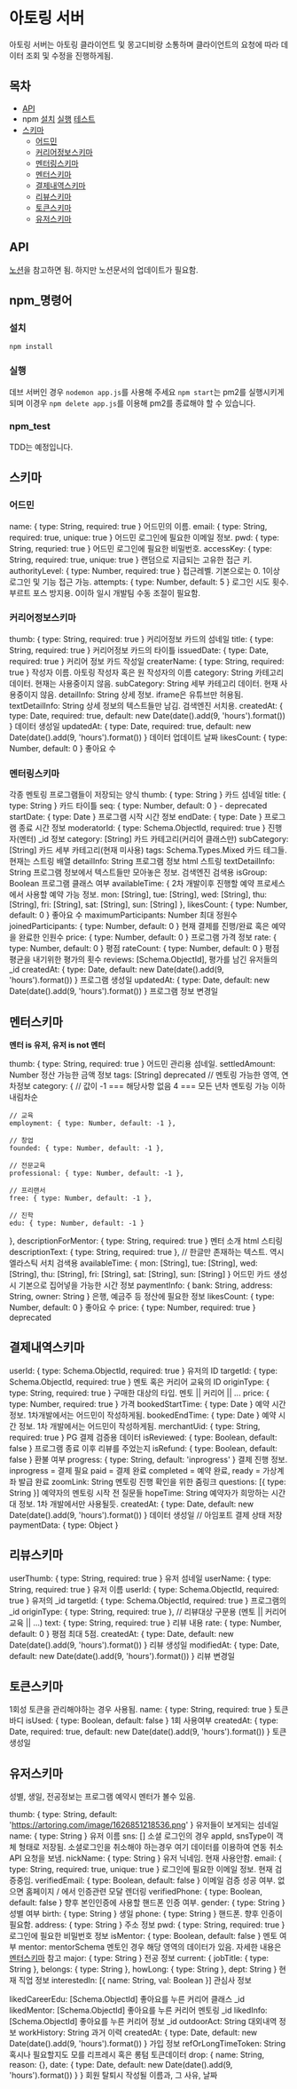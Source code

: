 # 아토링 서버
아토링 서버는 아토링 클라이언트 및 몽고디비랑 소통하며
클라이언트의 요청에 따라 데이터 조회 및 수정을 진행하게됨.

## 목차
- [API](#API)
- npm
  [설치](#설치)
  [실행](#실행)
  [테스트](#npm_test)
- [스키마](#스키마)
  - [어드민](#어드민)
  - [커리어정보스키마](#커리어정보스키마)
  - [멘터링스키마](#멘터링스키마)
  - [멘터스키마](#멘터스키마)
  - [결제내역스키마](#결제내역스키마)
  - [리뷰스키마](#리뷰스키마)
  - [토큰스키마](#토큰스키마)
  - [유저스키마](#유저스키마)

## API

[노션](https://www.notion.so/api-71b37f82a1e547639d43383db5f715d0)을 참고하면 됨.
하지만 노션문서의 업데이트가 필요함.

## npm_명령어
### 설치
`npm install`

### 실행
데브 서버인 경우 `nodemon app.js`를 사용해 주세요
`npm start`는 pm2를 실행시키게 되며 이경우 `npm delete app.js`를 이용해 pm2를 종료해야 할 수 있습니다.

### npm_test
TDD는 예정입니다.

## 스키마

### 어드민

  name: { type: String, required: true } 어드민의 이름.
  email: { type: String, required: true, unique: true } 어드민 로그인에 필요한 이메일 정보.
  pwd: { type: String, requried: true } 어드민 로그인에 필요한 비밀번호.
  accessKey: { type: String, required: true, unique: true } 랜덤으로 지급되는 고유한 접근 키.
  authorityLevel: { type: Number, required: true } 접근레벨. 기본으로는 0. 1이상 로그인 및 기능 접근 가능.
  attempts: { type: Number, default: 5 } 로그인 시도 횟수. 부르트 포스 방지용. 0이하 일시 개발팀 수동 조절이 필요함.

### 커리어정보스키마
  thumb: { type: String, required: true } 커리어정보 카드의 섬네일
  title: { type: String, required: true } 커리어정보 카드의 타이틀
  issuedDate: { type: Date, required: true } 커리어 정보 카드 작성일
  createrName: { type: String, required: true } 작성자 이름. 아토링 작성자 혹은 원 작성자의 이름
  category: String 카테고리 데이터. 현재는 사용중이지 않음.
  subCategory: String 세부 카테고리 데이터. 현재 사용중이지 않음.
  detailInfo: String 상세 정보. iframe은 유튜브만 허용됨.
  textDetailInfo: String 상세 정보의 텍스트들만 남김. 검색엔진 서치용.
  createdAt: { type: Date, required: true, default: new Date(date().add(9, 'hours').format()) } 데이터 생성일
  updatedAt: { type: Date, required: true, default: new Date(date().add(9, 'hours').format()) } 데이터 업데이트 날짜
  likesCount: { type: Number, default: 0 } 좋아요 수

### 멘터링스키마
각종 멘토링 프로그램들이 저장되는 양식
  thumb: { type: String } 카드 섬네일
  title: { type: String } 카드 타이틀
  seq: { type: Number, default: 0 } - deprecated
  startDate: { type: Date } 프로그램 시작 시간 정보
  endDate: { type: Date } 프로그램 종료 시간 정보
  moderatorId: { type: Schema.ObjectId, required: true } 진행자(멘터) _id 정보
  category: [String] 카드 카테고리(커리어 클래스만)
  subCategory: [String] 카드 세부 카테고리(현재 미사용)
  tags: Schema.Types.Mixed 카드 테그들. 현재는 스트링 배열
  detailInfo: String 프로그램 정보 html 스트링
  textDetailInfo: String 프로그램 정보에서 텍스트들만 모아놓은 정보. 검색엔진 검색용
  isGroup: Boolean 프로그램 클래스 여부
  availableTime: { 2차 개발이후 진행할 예약 프로세스에서 사용할 예약 가능 정보.
    mon: [String],
    tue: [String],
    wed: [String],
    thu: [String],
    fri: [String],
    sat: [String],
    sun: [String]
  },
  likesCount: { type: Number, default: 0 } 좋아요 수
  maximumParticipants: Number 최대 정원수
  joinedParticipants: { type: Number, default: 0 } 현재 결제를 진행/완료 혹은 예약을 완료한 인원수
  price: { type: Number, default: 0 } 프로그램 가격 정보
  rate: { type: Number, default: 0 } 평점
  rateCount: { type: Number, default: 0 } 평점 평균을 내기위한 평가의 횟수
  reviews: [Schema.ObjectId], 평가를 남긴 유저들의 _id
  createdAt: { type: Date, default: new Date(date().add(9, 'hours').format()) } 프로그램 생성일
  updatedAt: { type: Date, default: new Date(date().add(9, 'hours').format()) } 프로그램 정보 변경일

## 멘터스키마

  **멘터 is 유저, 유저 is not 멘터**

  thumb: { type: String, required: true } 어드민 관리용 섬네일. 
  settledAmount: Number 정산 가능한 금액 정보
  tags: [String] deprecated
  // 멘토링 가능한 영역, 연차정보
  category: {
    // 값이 -1 === 해당사항 없음 4 === 모든 년차 멘토링 가능 이하 내림차순

    // 교육
    employment: { type: Number, default: -1 },

    // 창업
    founded: { type: Number, default: -1 },

    // 전문교육
    professional: { type: Number, default: -1 },

    // 프리랜서
    free: { type: Number, default: -1 },

    // 진학
    edu: { type: Number, default: -1 }
  },
  descriptionForMentor: { type: String, required: true } 멘터 소개 html 스티링
  descriptionText: { type: String, required: true }, // 한글만 존재하는 텍스트. 역시 엘라스틱 서치 검색용
  availableTime: { mon: [String], tue: [String], wed: [String], thu: [String], fri: [String], sat: [String], sun: [String] } 어드민 카드 생성시 기본으로 집어넣을 가능한 시간 정보
  paymentInfo: { bank: String, address: String, owner: String } 은행, 예금주 등 정산에 필요한 정보
  likesCount: { type: Number, default: 0 } 좋아요 수
  price: { type: Number, required: true } deprecated

## 결제내역스키마
  userId: { type: Schema.ObjectId, required: true } 유저의 ID
  targetId: { type: Schema.ObjectId, required: true } 멘토 혹은 커리어 교육의 ID
  originType: { type: String, required: true } 구매한 대상의 타입. 멘토 || 커리어 || ...
  price: { type: Number, required: true } 가격
  bookedStartTime: { type: Date } 예약 시간정보. 1차개발에서는 어드민이 작성하게됨.
  bookedEndTime: { type: Date } 예약 시간 정보. 1차 개발에서는 어드민이 작성하게됨.
  merchantUid: { type: String, required: true } PG 결제 검증용 데이터
  isReviewed: { type: Boolean, default: false } 프로그램 종료 이후 리뷰를 주었는지
  isRefund: { type: Boolean, default: false } 환불 여부
  progress: { type: String, default: 'inprogress' } 결제 진행 정보. inprogress = 결제 필요 paid = 결제 완료 completed = 예약 완료, ready = 가상계좌 발급 완료
  zoomLink: String 멘토링 진행 확인을 위한 줌링크
  questions: [{ type: String }] 예약자의 멘토링 시작 전 질문들
  hopeTime: String 예약자가 희망하는 시간대 정보. 1차 개발에서만 사용될듯.
  createdAt: { type: Date, default: new Date(date().add(9, 'hours').format()) } 데이터 생성일
  // 아임포트 결제 상태 저장
  paymentData: { type: Object }

## 리뷰스키마
  userThumb: { type: String, required: true } 유저 섬네일
  userName: { type: String, required: true } 유저 이름
  userId: { type: Schema.ObjectId, required: true } 유저의 _id
  targetId: { type: Schema.ObjectId, required: true } 프로그램의 _id
  originType: { type: String, required: true }, // 리뷰대상 구문용 (멘토 || 커리어교육 || ...)
  text: { type: String, required: true } 리뷰 내용
  rate: { type: Number, default: 0 } 평점 최대 5점.
  createdAt: { type: Date, default: new Date(date().add(9, 'hours').format()) } 리뷰 생성일
  modifiedAt: { type: Date, default: new Date(date().add(9, 'hours').format()) } 리뷰 변경일

## 토큰스키마
1회성 토큰을 관리해야하는 경우 사용됨.
  name: { type: String, required: true } 토큰바디
  isUsed: { type: Boolean, default: false } 1회 사용여부
  createdAt: { type: Date, required: true, default: new Date(date().add(9, 'hours').format()) } 토큰 생성일

## 유저스키마
  성별, 생일, 전공정보는 프로그램 예약시 멘터가 볼수 있음.

  thumb: { type: String, default: 'https://artoring.com/image/1626851218536.png' } 유저들이 보게되는 섬네일
  name: { type: String } 유저 이름
  sns: [] 소셜 로그인의 경우 appId, snsType이 객체 형태로 저장됨. 소셜로그인을 취소해야 하는경우 여기 데이터를 이용하여 연동 취소 API 요청을 보냄.
  nickName: { type: String } 유저 닉네임. 현재 사용안함.
  email: { type: String, required: true, unique: true } 로그인에 필요한 이메일 정보. 현재 검증중임.
  verifiedEmail: { type: Boolean, default: false } 이메일 검증 성공 여부. 없으면 홈페이지 / 에서 인증관련 모달 렌더링
  verifiedPhone: { type: Boolean, default: false } 향후 본인인증에 사용할 핸드폰 인증 여부.
  gender: { type: String } 성별 여부
  birth: { type: String } 생일
  phone: { type: String } 핸드폰. 향후 인증이 필요함.
  address: { type: String } 주소 정보
  pwd: { type: String, required: true } 로그인에 필요한 비밀번호 정보
  isMentor: { type: Boolean, default: false } 멘토 여부
  mentor: mentorSchema 멘토인 경우 해당 영역의 데이터가 있음. 자세한 내용은 [멘터스키마](#멘터스키마) 참고
  major: { type: String } 전공 정보
  current: {
    jobTitle: { type: String },
    belongs: { type: String },
    howLong: { type: String },
    dept: String
  } 현재 직업 정보
  interestedIn: [{
    name: String,
    val: Boolean
  }] 관심사 정보

  likedCareerEdu: [Schema.ObjectId] 좋아요를 누른 커리어 클래스 _id
  likedMentor: [Schema.ObjectId] 좋아요를 누른 커리어 멘토링 _id
  likedInfo: [Schema.ObjectId] 좋아요를 누른 커리어 정보 _id
  outdoorAct: String 대외내역 정보
  workHistory: String 과거 이력 
  createdAt: { type: Date, default: new Date(date().add(9, 'hours').format()) } 가입 정보
  refOrLongTimeToken: String 혹시나 필요할지도 모를 리프레시 혹은 롱텀 토큰데이터
  drop: {
    name: String,
    reason: {},
    date: { type: Date, default: new Date(date().add(9, 'hours').format()) }
  } 회원 탈퇴시 작성될 이름과, 그 사유, 날짜
